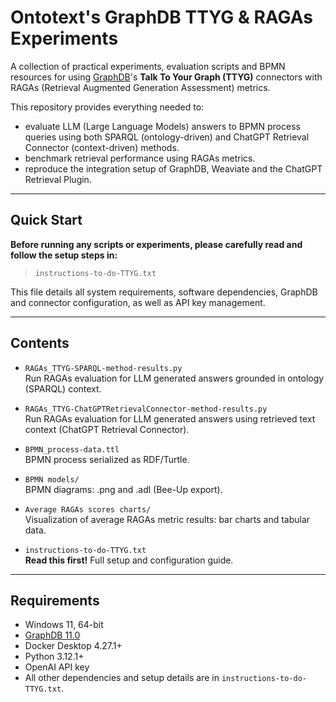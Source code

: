 # Ontotext's GraphDB TTYG & RAGAs Experiments

A collection of practical experiments, evaluation scripts and BPMN resources for using [GraphDB](https://graphdb.ontotext.com)'s **Talk To Your Graph (TTYG)** connectors with RAGAs (Retrieval Augmented Generation Assessment) metrics.

This repository provides everything needed to:
- evaluate LLM (Large Language Models) answers to BPMN process queries using both SPARQL (ontology-driven) and ChatGPT Retrieval Connector (context-driven) methods.
- benchmark retrieval performance using RAGAs metrics.
- reproduce the integration setup of GraphDB, Weaviate and the ChatGPT Retrieval Plugin.

---

## Quick Start

**Before running any scripts or experiments, please carefully read and follow the setup steps in:**

> `instructions-to-do-TTYG.txt`

This file details all system requirements, software dependencies, GraphDB and connector configuration, as well as API key management.

---

## Contents

- `RAGAs_TTYG-SPARQL-method-results.py`  
  Run RAGAs evaluation for LLM generated answers grounded in ontology (SPARQL) context.

- `RAGAs_TTYG-ChatGPTRetrievalConnector-method-results.py`  
  Run RAGAs evaluation for LLM generated answers using retrieved text context (ChatGPT Retrieval Connector).

- `BPMN_process-data.ttl`  
  BPMN process serialized as RDF/Turtle.

- `BPMN models/`  
  BPMN diagrams: .png and .adl (Bee-Up export).

- `Average RAGAs scores charts/`  
  Visualization of average RAGAs metric results: bar charts and tabular data.

- `instructions-to-do-TTYG.txt`  
  **Read this first!** Full setup and configuration guide.

---

## Requirements

- Windows 11, 64-bit
- [GraphDB 11.0](https://graphdb.ontotext.com)
- Docker Desktop 4.27.1+
- Python 3.12.1+
- OpenAI API key
- All other dependencies and setup details are in `instructions-to-do-TTYG.txt`.
